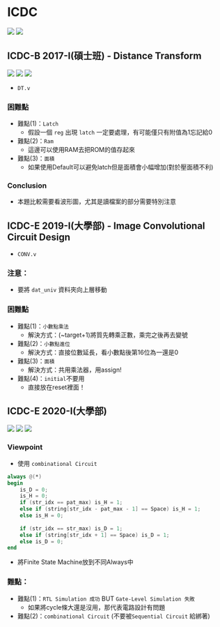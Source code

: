 # ICDC
![](https://img.shields.io/badge/code_language-Verilog-blueviolet)  ![](https://img.shields.io/badge/HDL_simulator-ncVerilog-blue)
## ICDC-B 2017-I(碩士班) - Distance Transform  
![](https://img.shields.io/badge/collaborator-%E8%91%89%E6%89%BF%E8%BB%92-red) ![](https://img.shields.io/badge/Report_area-6321-blue) ![](https://img.shields.io/badge/Report_timing-1374150_ns-purple)
- `DT.v` 
### 困難點
- 難點(1)：`Latch`
  - 假設一個 `reg` 出現 `latch` 一定要處理，有可能僅只有附值為1忘記給0
- 難點(2)：`Ram`
  - 這邊可以使用RAM去把ROM的值存起來
- 難點(3)：`面積`
  - 如果使用Default可以避免latch但是面積會小幅增加(對於壓面積不利)
### Conclusion
  - 本題比較需要看波形圖，尤其是讀檔案的部分需要特別注意
## ICDC-E 2019-I(大學部) - Image Convolutional Circuit Design
- `CONV.v`
### 注意：
- 要將 `dat_univ` 資料夾向上層移動
### 困難點
- 難點(1)：`小數點乘法`
  - 解決方式：(~target+1)將質先轉乘正數，乘完之後再去變號
- 難點(2)：`小數點進位`
  - 解決方式：直接位數延長，看小數點後第16位為一還是0
- 難點(3)：`面積`
  - 解決方式：共用乘法器，用assign!
- 難點(4)：`initial`不要用
  - 直接放在reset裡面！

## ICDC-E 2020-I(大學部)
![](https://img.shields.io/badge/collaborator-%E8%91%89%E6%89%BF%E8%BB%92-red) ![](https://img.shields.io/badge/report_area-20625-blue) ![](https://img.shields.io/badge/report_timing-18800_ns-purple)

### Viewpoint
- 使用 `combinational Circuit`
```Verilog
always @(*) 
begin
    is_D = 0;
    is_H = 0;
    if (str_idx == pat_max) is_H = 1;
    else if (string[str_idx - pat_max - 1] == Space) is_H = 1;
    else is_H = 0;
        
    if (str_idx == str_max) is_D = 1;
    else if (string[str_idx + 1] == Space) is_D = 1;
    else is_D = 0;
end
```
- 將Finite State Machine放到不同Always中
### 難點：
- 難點(1)：`RTL Simulation 成功` BUT `Gate-Level Simulation 失敗`
  - 如果將cycle條大還是沒用，那代表電路設計有問題
- 難點(2)：`combinational Circuit` (不要被`Sequential Circuit` 給綁著)
